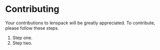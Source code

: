 # Contributing

Your contributions to lenspack will be greatly appreciated. To contribute,
please follow these steps.

1. Step one.
1. Step two.
